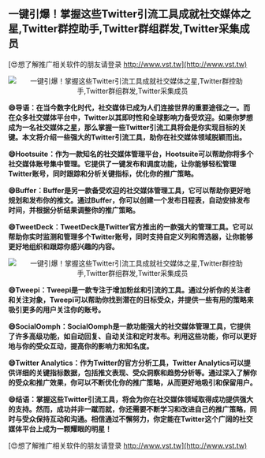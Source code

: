 ## **一键引爆！掌握这些Twitter引流工具成就社交媒体之星,Twitter群控助手,Twitter群组群发,Twitter采集成员**

[😍想了解推广相关软件的朋友请登录 http://www.vst.tw](http://www.vst.tw)

 <center><img src="https://vst.tw/MP4/tuiguang/png/2.png" alt="一键引爆！掌握这些Twitter引流工具成就社交媒体之星,Twitter群控助手,Twitter群组群发,Twitter采集成员"></center>

**😄导语：在当今数字化时代，社交媒体已成为人们连接世界的重要途径之一。而在众多社交媒体平台中，Twitter以其即时性和全球影响力备受欢迎。如果你梦想成为一名社交媒体之星，那么掌握一些Twitter引流工具将会是你实现目标的关键。本文将介绍一些强大的Twitter引流工具，助你在社交媒体领域脱颖而出。**

**😄Hootsuite：作为一款知名的社交媒体管理平台，Hootsuite可以帮助你将多个社交媒体账号集中管理。它提供了一键发布和调度功能，让你能够轻松管理Twitter账号，同时跟踪和分析关键指标，优化你的推广策略。**

**😄Buffer：Buffer是另一款备受欢迎的社交媒体管理工具，它可以帮助你更好地规划和发布你的推文。通过Buffer，你可以创建一个发布日程表，自动安排发布时间，并根据分析结果调整你的推广策略。**

**😄TweetDeck：TweetDeck是Twitter官方推出的一款强大的管理工具。它可以帮助你实时监测和管理多个Twitter账号，同时支持自定义列和筛选器，让你能够更好地组织和跟踪你感兴趣的内容。**

 <center><img src="https://vst.tw/MP4/tuiguang/png/1.png" alt="一键引爆！掌握这些Twitter引流工具成就社交媒体之星,Twitter群控助手,Twitter群组群发,Twitter采集成员"></center>

**😄Tweepi：Tweepi是一款专注于增加粉丝和引流的工具。通过分析你的关注者和关注对象，Tweepi可以帮助你找到潜在的目标受众，并提供一些有用的策略来吸引更多的用户关注你的账号。**

**😄SocialOomph：SocialOomph是一款功能强大的社交媒体管理工具，它提供了许多高级功能，如自动回复、自动关注和定时发布。利用这些功能，你可以更好地与你的受众互动，提高你的影响力和知名度。**

**😄Twitter Analytics：作为Twitter的官方分析工具，Twitter Analytics可以提供详细的关键指标数据，包括推文表现、受众洞察和趋势分析等。通过深入了解你的受众和推广效果，你可以不断优化你的推广策略，从而更好地吸引和保留用户。**

**😄结语：掌握这些Twitter引流工具，将会为你在社交媒体领域取得成功提供强大的支持。然而，成功并非一蹴而就，你还需要不断学习和改进自己的推广策略，同时与受众保持互动和沟通。相信通过不懈努力，你定能在Twitter这个广阔的社交媒体平台上成为一颗耀眼的明星！**

[😍想了解推广相关软件的朋友请登录 http://www.vst.tw](http://www.vst.tw)




